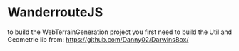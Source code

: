 WanderrouteJS
=============

to build the WebTerrainGeneration project you first need to build the Util and Geometrie lib from:
https://github.com/Danny02/DarwinsBox/